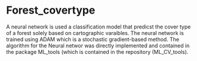# Forest_covertype
A neural network is used a classification model that predicst the cover type of a forest solely based on cartographic varaibles. The neural network is trained using ADAM which is a stochastic gradient-based method. The  algorithm for the Neural networ was directly implemented and contained in the package ML_tools (which is contained in the repository (ML_CV_tools).
